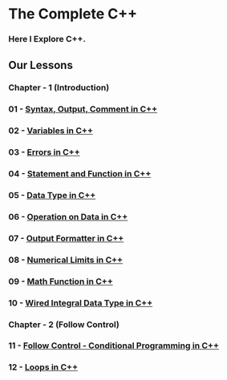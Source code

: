 # The Complete C++

### Here I Explore C++.

## Our Lessons

### Chapter - 1 (Introduction)

### 01 - [Syntax, Output, Comment in C++](<https://github.com/ahm-fahim/the_complete_CplusPlus/tree/main/chapter-1(Introduction)/01-syntaxOutputComment>)

### 02 - [Variables in C++](<https://github.com/ahm-fahim/the_complete_CplusPlus/tree/main/chapter-1(Introduction)/02-variables>)

### 03 - [Errors in C++](<https://github.com/ahm-fahim/the_complete_CplusPlus/tree/main/chapter-1(Introduction)/03-errors>)

### 04 - [Statement and Function in C++](<https://github.com/ahm-fahim/the_complete_CplusPlus/tree/main/chapter-1(Introduction)/04-statementAndFuncton>)

### 05 - [Data Type in C++](<https://github.com/ahm-fahim/the_complete_CplusPlus/tree/main/chapter-1(Introduction)/05-datatype>)

### 06 - [Operation on Data in C++](<https://github.com/ahm-fahim/the_complete_CplusPlus/tree/main/chapter-1(Introduction)/06-operationOnData>)

### 07 - [Output Formatter in C++](<https://github.com/ahm-fahim/the_complete_CplusPlus/tree/main/chapter-1(Introduction)/07-outputFormatter_ios_iomanip>)

### 08 - [Numerical Limits in C++](<https://github.com/ahm-fahim/the_complete_CplusPlus/tree/main/chapter-1(Introduction)/08-numericLimits>)

### 09 - [Math Function in C++](<https://github.com/ahm-fahim/the_complete_CplusPlus/tree/main/chapter-1(Introduction)/09-mathFunction>)

### 10 - [Wired Integral Data Type in C++](<https://github.com/ahm-fahim/the_complete_CplusPlus/tree/main/chapter-1(Introduction)/10-wiredIntegralType>)

### Chapter - 2 (Follow Control)

### 11 - [Follow Control - Conditional Programming in C++](https://github.com/ahm-fahim/the_complete_CplusPlus/tree/main/11-flowControl_ConditionalProgramming)

### 12 - [Loops in C++](https://github.com/ahm-fahim/the_complete_CplusPlus/tree/main/12-loops)
